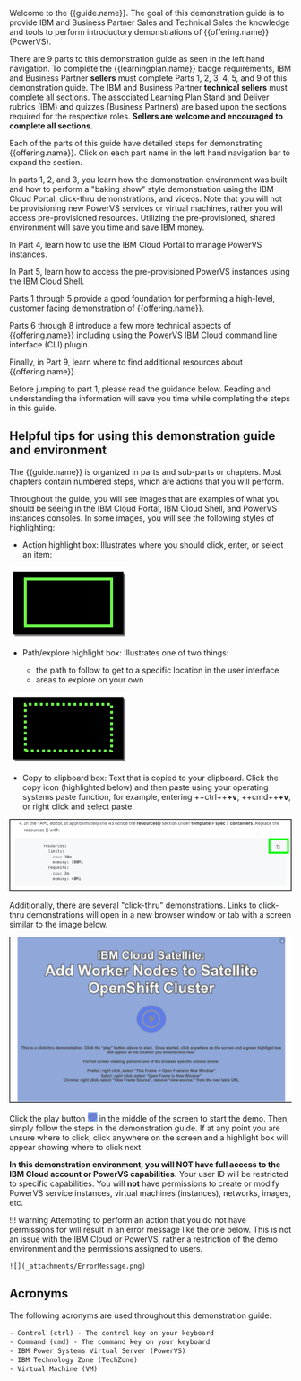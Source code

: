 Welcome to the {{guide.name}}. The goal of this demonstration guide is to provide IBM and Business Partner Sales and Technical Sales the knowledge and tools to perform introductory demonstrations of {{offering.name}} (PowerVS).

 There are 9 parts to this demonstration guide as seen in the left hand navigation. To complete the {{learningplan.name}} badge requirements, IBM and Business Partner **sellers** must complete Parts 1, 2, 3, 4, 5, and 9 of this demonstration guide. The IBM and Business Partner **technical sellers** must complete all sections. The associated Learning Plan Stand and Deliver rubrics (IBM) and quizzes (Business Partners) are based upon the sections required for the respective roles. **Sellers are welcome and encouraged to complete all sections.**

Each of the parts of this guide have detailed steps for demonstrating {{offering.name}}. Click on each part name in the left hand navigation bar to expand the section.

In parts 1, 2, and 3, you learn how the demonstration environment was built and how to perform a "baking show" style demonstration using the IBM Cloud Portal, click-thru demonstrations, and videos. Note that you will not be provisioning new PowerVS services or virtual machines, rather you will access pre-provisioned resources. Utilizing the pre-provisioned, shared environment will save you time and save IBM money.

In Part 4, learn how to use the IBM Cloud Portal to manage PowerVS instances.

In Part 5, learn how to access the pre-provisioned PowerVS instances using the IBM Cloud Shell.

Parts 1 through 5 provide a good foundation for performing a high-level, customer facing demonstration of {{offering.name}}.

Parts 6 through 8 introduce a few more technical aspects of {{offering.name}} including using the PowerVS IBM Cloud command line interface (CLI) plugin.

Finally, in Part 9, learn where to find additional resources about {{offering.name}}.

Before jumping to part 1, please read the guidance below. Reading and understanding the information will save you time while completing the steps in this guide.

## Helpful tips for using this demonstration guide and environment

The {{guide.name}} is organized in parts and sub-parts or chapters. Most chapters contain numbered steps, which are actions that you will perform.

Throughout the guide, you will see images that are examples of what you should be seeing in the IBM Cloud Portal, IBM Cloud Shell, and PowerVS instances consoles. In some images, you will see the following styles of highlighting:

- Action highlight box: Illustrates where you should click, enter, or select an item:

![](_attachments/ClickActionRectangle.png)

- Path/explore highlight box: Illustrates one of two things:

    - the path to follow to get to a specific location in the user interface
    - areas to explore on your own

![](_attachments/PathExploreHighlight.png)

- Copy to clipboard box: Text that is copied to your clipboard. Click the copy icon (highlighted below) and then paste using your operating systems paste function, for example, entering ++ctrl++**+v**, ++cmd++**+v**, or right click and select paste.

![](_attachments/Usage-Clipboard.png)

Additionally, there are several "click-thru" demonstrations. Links to click-thru demonstrations will open in a new browser window or tab with a screen similar to the image below.

![](_attachments/ClickThruStartPage.png)

Click the play button ![](_attachments/ClickThruPlayButton.png) in the middle of the screen to start the demo. Then, simply follow the steps in the demonstration guide. If at any point you are unsure where to click, click anywhere on the screen and a highlight box will appear showing where to click next.

**In this demonstration environment, you will NOT have full access to the IBM Cloud account or PowerVS capabilities.** Your user ID will be restricted to specific capabilities. You will **not** have permissions to create or modify PowerVS service instances, virtual machines (instances), networks, images, etc.

!!! warning
    Attempting to perform an action that you do not have permissions for will result in an error message like the one below. This is not an issue with the IBM Cloud or PowerVS, rather a restriction of the demo environment and the permissions assigned to users.

    ![](_attachments/ErrorMessage.png)

## Acronyms

The following acronyms are used throughout this demonstration guide:

    - Control (ctrl) - The control key on your keyboard
    - Command (cmd) - The command key on your keyboard
    - IBM Power Systems Virtual Server (PowerVS)
    - IBM Technology Zone (TechZone)
    - Virtual Machine (VM)

